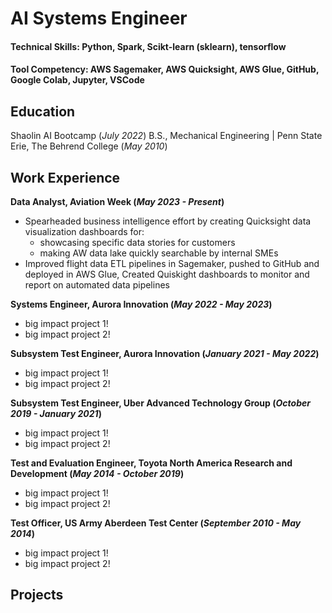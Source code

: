 # AI Systems Engineer

#### Technical Skills: Python, Spark, Scikt-learn (sklearn), tensorflow

#### Tool Competency: AWS Sagemaker, AWS Quicksight, AWS Glue, GitHub, Google Colab, Jupyter, VSCode


## Education
Shaolin AI Bootcamp (_July 2022_)
B.S., Mechanical Engineering | Penn State Erie, The Behrend College (_May 2010_)


## Work Experience 
**Data Analyst, Aviation Week (_May 2023 - Present_)**
- Spearheaded business intelligence effort by creating Quicksight data visualization dashboards for:
  - showcasing specific data stories for customers
  - making AW data lake quickly searchable by internal SMEs
- Improved flight data ETL pipelines in Sagemaker, pushed to GitHub and deployed in AWS Glue, Created Quiskight dashboards to monitor and report on automated data pipelines

**Systems Engineer, Aurora Innovation (_May 2022 - May 2023_)**
- big impact project 1!
- big impact project 2!

**Subsystem Test Engineer, Aurora Innovation (_January 2021 - May 2022_)**
- big impact project 1!
- big impact project 2!

**Subsystem Test Engineer, Uber Advanced Technology Group (_October 2019 - January 2021_)**
- big impact project 1!
- big impact project 2!

**Test and Evaluation Engineer, Toyota North America Research and Development (_May 2014 - October 2019_)**
- big impact project 1!
- big impact project 2!

**Test Officer, US Army Aberdeen Test Center (_September 2010 - May 2014_)**
- big impact project 1!
- big impact project 2!


## Projects


